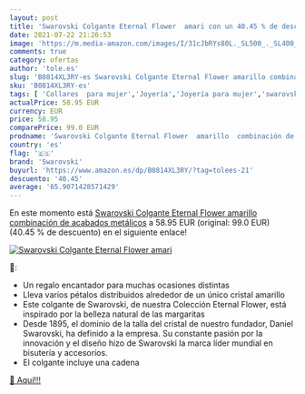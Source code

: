 ```yaml
---
layout: post
title: 'Swarovski Colgante Eternal Flower  amari con un 40.45 % de descuento'
date: 2021-07-22 21:26:53
image: 'https://m.media-amazon.com/images/I/31cJbRYs80L._SL500_._SL400_.jpg'
comments: true
category: ofertas
author: 'tole.es'
slug: 'B0814XL3RY-es Swarovski Colgante Eternal Flower amarillo combinación de...'
sku: 'B0814XL3RY-es'
tags: [ 'Collares  para mujer','Joyería','Joyería para mujer','swarovski', ]
actualPrice: 58.95 EUR
currency: EUR
price: 58.95
comparePrice: 99.0 EUR
prodname: 'Swarovski Colgante Eternal Flower  amarillo  combinación de acabados metálicos'
country: 'es'
flag: '🇪🇸'
brand: 'Swarovski'
buyurl: 'https://www.amazon.es/dp/B0814XL3RY/?tag=tolees-21'
descuento: '40.45'
average: '65.9071428571429'
---
```


En este momento está [Swarovski Colgante Eternal Flower  amarillo  combinación de acabados metálicos](https://www.amazon.es/dp/B0814XL3RY/?tag=tolees-21) a 58.95 EUR (original: 99.0 EUR) (40.45 %  de descuento) en el siguiente enlace!

[![Swarovski Colgante Eternal Flower  amari](https://m.media-amazon.com/images/I/31cJbRYs80L._SL500_._SL400_.jpg)](https://www.amazon.es/dp/B0814XL3RY/?tag=tolees-21)

🔎:

- Un regalo encantador para muchas ocasiones distintas
- Lleva varios pétalos distribuidos alrededor de un único cristal amarillo
- Este colgante de Swarovski, de nuestra Colección Eternal Flower, está inspirado por la belleza natural de las margaritas
- Desde 1895, el dominio de la talla del cristal de nuestro fundador, Daniel Swarovski, ha definido a la empresa. Su constante pasión por la innovación y el diseño hizo de Swarovski la marca líder mundial en bisutería y accesorios.
- El colgante incluye una cadena

[🛒 Aquí!!!](https://www.amazon.es/dp/B0814XL3RY/?tag=tolees-21)
